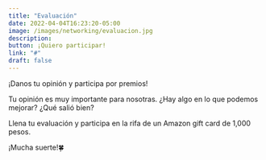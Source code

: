 ```yaml
---
title: "Evaluación"
date: 2022-04-04T16:23:20-05:00
image: /images/networking/evaluacion.jpg
description: 
button: ¡Quiero participar!
link: "#"
draft: false
---
```


¡Danos tu opinión y participa por premios!

Tu opinión es muy importante para nosotras. ¿Hay algo en lo que podemos mejorar? ¿Qué salió bien?

Llena tu evaluación y participa en la rifa de un Amazon gift card de 1,000 pesos.

¡Mucha suerte!🍀
